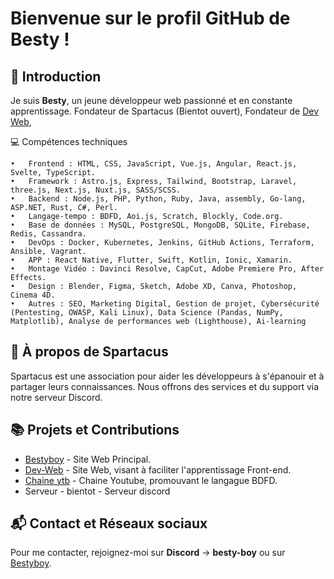 # Bienvenue sur le profil GitHub de Besty !

## 👋 Introduction
Je suis **Besty**, un jeune développeur web passionné et en constante apprentissage. 
Fondateur de Spartacus (Bientot ouvert),
Fondateur de [Dev Web](https://dev-web.me),


💻 Compétences techniques

	•	Frontend : HTML, CSS, JavaScript, Vue.js, Angular, React.js, Svelte, TypeScript.
	•	Framework : Astro.js, Express, Tailwind, Bootstrap, Laravel, three.js, Next.js, Nuxt.js, SASS/SCSS.
	•	Backend : Node.js, PHP, Python, Ruby, Java, assembly, Go-lang, ASP.NET, Rust, C#, Perl.
	•	Langage-tempo : BDFD, Aoi.js, Scratch, Blockly, Code.org.
	•	Base de données : MySQL, PostgreSQL, MongoDB, SQLite, Firebase, Redis, Cassandra.
	•	DevOps : Docker, Kubernetes, Jenkins, GitHub Actions, Terraform, Ansible, Vagrant.
	•	APP : React Native, Flutter, Swift, Kotlin, Ionic, Xamarin.
	•	Montage Vidéo : Davinci Resolve, CapCut, Adobe Premiere Pro, After Effects.
	•	Design : Blender, Figma, Sketch, Adobe XD, Canva, Photoshop, Cinema 4D.
	•	Autres : SEO, Marketing Digital, Gestion de projet, Cybersécurité (Pentesting, OWASP, Kali Linux), Data Science (Pandas, NumPy, Matplotlib), Analyse de performances web (Lighthouse), Ai-learning

## 🌟 À propos de Spartacus
Spartacus est une association pour aider les développeurs à s'épanouir et à partager leurs connaissances. Nous offrons des services et du support via notre serveur Discord.

## 📚 Projets et Contributions
- [Bestyboy](https://bestyboy.fr) - Site Web Principal.
- [Dev-Web](https://dev-web.me) - Site Web, visant à faciliter l'apprentissage Front-end.
- [Chaine ytb](https://www.youtube.com/@spartacusonytb) - Chaine Youtube, promouvant le langague BDFD.
- Serveur - bientot - Serveur discord

## 📬 Contact et Réseaux sociaux
Pour me contacter, rejoignez-moi sur **Discord** -> **besty-boy** ou sur [Bestyboy](https://bestyboy.fr/support).

